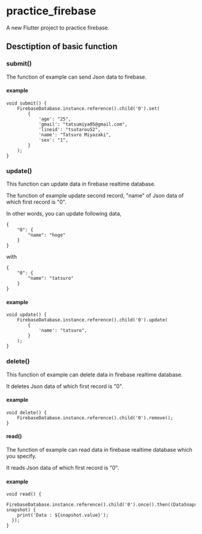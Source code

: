 # practice_firebase

A new Flutter project to practice firebase.

## Desctiption of basic function

### submit()
The function of example can send Json data to firebase.

#### example

~~~
void submit() {
    FirebaseDatabase.instance.reference().child('0').set(
        {
            'age': "25",
            'gmail': "tatsumiya05@gmail.com",
            'lineid': "tsutarou52",
            'name': "Tatsuro Miyazaki",
            'sex': "1",
        }
    );
}
~~~

### update()
This function can update data in firebase realtime database.

The function of example update second record, "name" of Json data of which first record is "0".

In other words, you can update following data,

~~~
{
    "0": {
        "name": "hoge"
    }
}
~~~

with

~~~
{
    "0": {
        "name": "tatsuro"
    }
}
~~~


#### example
~~~
void update() {
    FirebaseDatabase.instance.reference().child('0').update(
        {
            'name': "tatsuro",
        }
    );
}
~~~

### delete()
This function of example can delete data in firebase realtime database.

It deletes Json data of which first record is "0".

#### example

~~~
void delete() {
    FirebaseDatabase.instance.reference().child('0').remove();
}
~~~

#### read()
The function of example can read data in firebase realtime database which you specify.

It reads Json data of which first record is "0".

#### example

~~~
void read() {
    FirebaseDatabase.instance.reference().child('0').once().then((DataSnapshot snapshot) {
    print('Data : ${snapshot.value}');
  });
}
~~~

